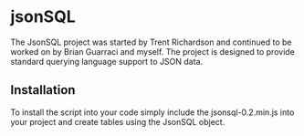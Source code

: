 jsonSQL
=======

The JsonSQL project was started by Trent Richardson and continued to be worked on by Brian Guarraci and myself. The project is designed to provide standard querying language support to JSON data.

Installation
------------

To install the script into your code simply include the jsonsql-0.2.min.js into your project and
create tables using the JsonSQL object.